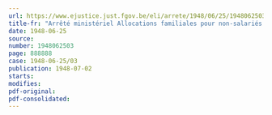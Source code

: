 ```yaml
---
url: https://www.ejustice.just.fgov.be/eli/arrete/1948/06/25/1948062503/justel
title-fr: "Arrêté ministériel Allocations familiales pour non-salariés. Arrêté ministériel déterminant le modèle des états semestriels à dresser par les caisses mutuelles d'allocations familiales (abrogé par AM 27-06-1956)"
date: 1948-06-25
source:
number: 1948062503
page: 888888
case: 1948-06-25/03
publication: 1948-07-02
starts:
modifies:
pdf-original:
pdf-consolidated:
---
```



